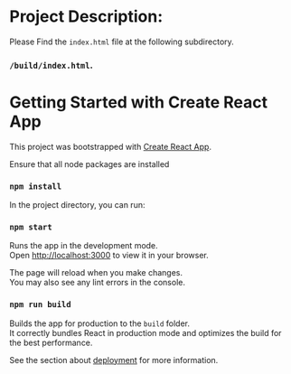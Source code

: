 # Project Description:




Please Find the `index.html` file at the following subdirectory.

### `/build/index.html`.


# Getting Started with Create React App

This project was bootstrapped with [Create React App](https://github.com/facebook/create-react-app).

Ensure that all node packages are installed
### `npm install`

In the project directory, you can run:
### `npm start`

Runs the app in the development mode.\
Open [http://localhost:3000](http://localhost:3000) to view it in your browser.

The page will reload when you make changes.\
You may also see any lint errors in the console.

### `npm run build`

Builds the app for production to the `build` folder.\
It correctly bundles React in production mode and optimizes the build for the best performance.

See the section about [deployment](https://facebook.github.io/create-react-app/docs/deployment) for more information.
